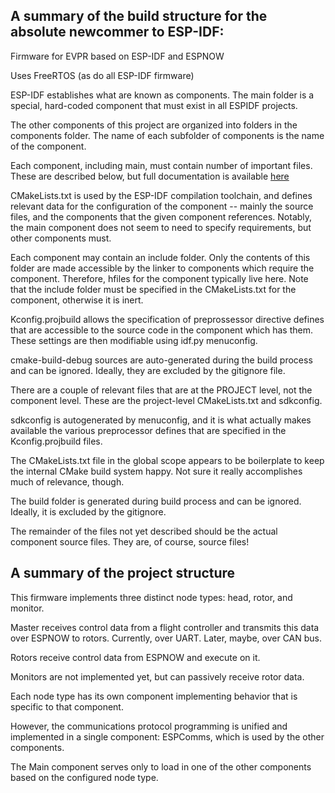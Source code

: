 
## A summary of the build structure for the absolute newcommer to ESP-IDF:

Firmware for EVPR based on ESP-IDF and ESPNOW

Uses FreeRTOS (as do all ESP-IDF firmware)

ESP-IDF establishes what are known as components. The main folder is a special, hard-coded component that must exist in all ESPIDF projects.

The other components of this project are organized into folders in the components folder. The name of each subfolder of components is the name of the component.

Each component, including main, must contain number of important files. These are described below, but full documentation is available [here](https://docs.espressif.com/projects/esp-idf/en/latest/esp32/api-guides/build-system.html#id3)

CMakeLists.txt is used by the ESP-IDF compilation toolchain, and defines relevant data for the configuration of the component -- mainly the source files, and the components that the given component references. Notably, the main component does not seem to need to specify requirements, but other components must.

Each component may contain an include folder. Only the contents of this folder are made accessible by the linker to components which require the component. Therefore, hfiles for the component typically live here. Note that the include folder must be specified in the CMakeLists.txt for the component, otherwise it is inert.

Kconfig.projbuild allows the specification of preprossessor directive defines that are accessible to the source code in the component which has them. These settings are then modifiable using idf.py menuconfig.

cmake-build-debug sources are auto-generated during the build process and can be ignored. Ideally, they are excluded by the gitignore file.

There are a couple of relevant files that are at the PROJECT level, not the component level. These are the project-level CMakeLists.txt and sdkconfig.

sdkconfig is autogenerated by menuconfig, and it is what actually makes available the various preprocessor defines that are specified in the Kconfig.projbuild files.

The CMakeLists.txt file in the global scope appears to be boilerplate to keep the internal CMake build system happy. Not sure it really accomplishes much of relevance, though.

The build folder is generated during build process and can be ignored. Ideally, it is excluded by the gitignore.

The remainder of the files not yet described should be the actual component source files. They are, of course, source files!


## A summary of the project structure
This firmware implements three distinct node types: head, rotor, and monitor.

Master receives control data from a flight controller and transmits this data over ESPNOW to rotors. Currently, over UART. Later, maybe, over CAN bus.

Rotors receive control data from ESPNOW and execute on it.

Monitors are not implemented yet, but can passively receive rotor data.

Each node type has its own component implementing behavior that is specific to that component.

However, the communications protocol programming is unified and implemented in a single component: ESPComms, which is used by the other components.

The Main component serves only to load in one of the other components based on the configured node type.
